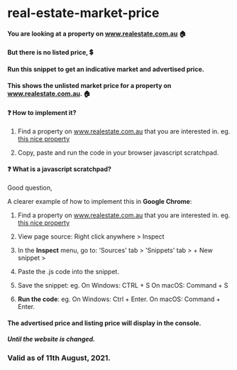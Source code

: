 # real-estate-market-price

#### You are looking at a property on www.realestate.com.au 🏠
#### But there is no listed price, 💲
#### Run this snippet to get an indicative market and advertised price.


#### This shows the unlisted market price for a property on www.realestate.com.au. 🏠

#### ❓ How to implement it?

1. Find a property on www.realestate.com.au that you are interested in.
   eg. [this nice property](https://www.realestate.com.au/property-house-vic-beaconsfield+upper-136928382)
   
2. Copy, paste and run the code in your browser javascript scratchpad.

#### ❓ What is a javascript scratchpad?

Good question,

A clearer example of how to implement this in **Google Chrome**:

1. Find a property on www.realestate.com.au that you are interested in.
   eg. [this nice property](https://www.realestate.com.au/property-house-vic-beaconsfield+upper-136928382)

2. View page source: Right click anywhere > Inspect

3. In the **Inspect** menu, go to:
   'Sources' tab \>
   'Snippets' tab \>
   \+ New snippet \>

4. Paste the .js code into the snippet.

5. Save the snippet:
   eg. 
   On Windows: CTRL + S
   On macOS: Command + S

6. **Run the code**:
   eg.
   On Windows: Ctrl + Enter.
   On macOS: Command + Enter.

#### The advertised price and listing price will display in the console.
##### Until the website is changed.

### Valid as of 11th August, 2021.
